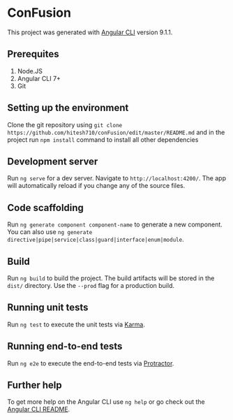 # ConFusion

This project was generated with [Angular CLI](https://github.com/angular/angular-cli) version 9.1.1.

## Prerequites

1. Node.JS
2. Angular CLI 7+
3. Git

## Setting up the environment

Clone the git repository using `git clone https://github.com/hitesh710/conFusion/edit/master/README.md` and in the project run `npm install` command to install all other dependencies

## Development server

Run `ng serve` for a dev server. Navigate to `http://localhost:4200/`. The app will automatically reload if you change any of the source files.

## Code scaffolding

Run `ng generate component component-name` to generate a new component. You can also use `ng generate directive|pipe|service|class|guard|interface|enum|module`.

## Build

Run `ng build` to build the project. The build artifacts will be stored in the `dist/` directory. Use the `--prod` flag for a production build.

## Running unit tests

Run `ng test` to execute the unit tests via [Karma](https://karma-runner.github.io).

## Running end-to-end tests

Run `ng e2e` to execute the end-to-end tests via [Protractor](http://www.protractortest.org/).

## Further help

To get more help on the Angular CLI use `ng help` or go check out the [Angular CLI README](https://github.com/angular/angular-cli/blob/master/README.md).

